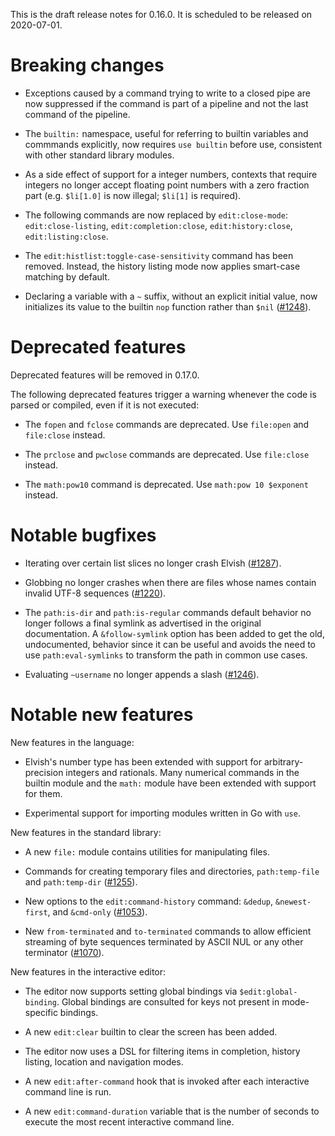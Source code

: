 This is the draft release notes for 0.16.0. It is scheduled to be released on
2020-07-01.

# Breaking changes

-   Exceptions caused by a command trying to write to a closed pipe are now
    suppressed if the command is part of a pipeline and not the last command of
    the pipeline.

-   The `builtin:` namespace, useful for referring to builtin variables and
    commmands explicitly, now requires `use builtin` before use, consistent with
    other standard library modules.

-   As a side effect of support for a integer numbers, contexts that require
    integers no longer accept floating point numbers with a zero fraction part
    (e.g. `$li[1.0]` is now illegal; `$li[1]` is required).

-   The following commands are now replaced by `edit:close-mode`:
    `edit:close-listing`, `edit:completion:close`, `edit:history:close`,
    `edit:listing:close`.

-   The `edit:histlist:toggle-case-sensitivity` command has been removed.
    Instead, the history listing mode now applies smart-case matching by
    default.

-   Declaring a variable with a `~` suffix, without an explicit initial value,
    now initializes its value to the builtin `nop` function rather than `$nil`
    ([#1248](https://b.elv.sh/1248)).

# Deprecated features

Deprecated features will be removed in 0.17.0.

The following deprecated features trigger a warning whenever the code is parsed
or compiled, even if it is not executed:

-   The `fopen` and `fclose` commands are deprecated. Use `file:open` and
    `file:close` instead.

-   The `prclose` and `pwclose` commands are deprecated. Use `file:close`
    instead.

-   The `math:pow10` command is deprecated. Use `math:pow 10 $exponent` instead.

# Notable bugfixes

-   Iterating over certain list slices no longer crash Elvish
    ([#1287](https://b.elv.sh/1287)).

-   Globbing no longer crashes when there are files whose names contain invalid
    UTF-8 sequences ([#1220](https://b.elv.sh/1220)).

-   The `path:is-dir` and `path:is-regular` commands default behavior no longer
    follows a final symlink as advertised in the original documentation. A
    `&follow-symlink` option has been added to get the old, undocumented,
    behavior since it can be useful and avoids the need to use
    `path:eval-symlinks` to transform the path in common use cases.

*   Evaluating `~username` no longer appends a slash
    ([#1246](https://b.elv.sh/1246)).

# Notable new features

New features in the language:

-   Elvish's number type has been extended with support for arbitrary-precision
    integers and rationals. Many numerical commands in the builtin module and
    the `math:` module have been extended with support for them.

-   Experimental support for importing modules written in Go with `use`.

New features in the standard library:

-   A new `file:` module contains utilities for manipulating files.

-   Commands for creating temporary files and directories, `path:temp-file` and
    `path:temp-dir` ([#1255](https://b.elv.sh/1255)).

-   New options to the `edit:command-history` command: `&dedup`,
    `&newest-first`, and `&cmd-only` ([#1053](https://b.elv.sh/1053)).

-   New `from-terminated` and `to-terminated` commands to allow efficient
    streaming of byte sequences terminated by ASCII NUL or any other terminator
    ([#1070](https://b.elv.sh/1070)).

New features in the interactive editor:

-   The editor now supports setting global bindings via `$edit:global-binding`.
    Global bindings are consulted for keys not present in mode-specific
    bindings.

-   A new `edit:clear` builtin to clear the screen has been added.

-   The editor now uses a DSL for filtering items in completion, history
    listing, location and navigation modes.

-   A new `edit:after-command` hook that is invoked after each interactive
    command line is run.

-   A new `edit:command-duration` variable that is the number of seconds to
    execute the most recent interactive command line.
